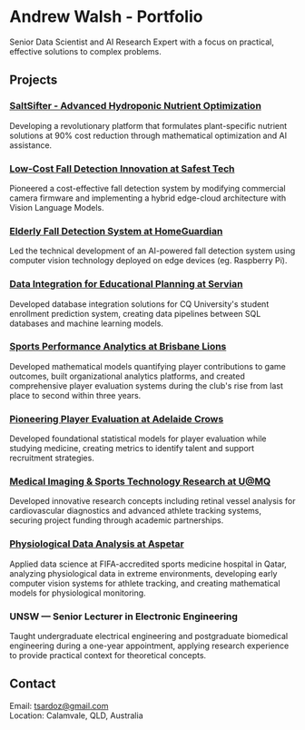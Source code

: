 # Andrew Walsh - Portfolio

Senior Data Scientist and AI Research Expert with a focus on practical, effective solutions to complex problems.

## Projects

### [SaltSifter - Advanced Hydroponic Nutrient Optimization](sifterlabs.md)
Developing a revolutionary platform that formulates plant-specific nutrient solutions at 90% cost reduction through mathematical optimization and AI assistance.

### [Low-Cost Fall Detection Innovation at Safest Tech](safesttech.md)
Pioneered a cost-effective fall detection system by modifying commercial camera firmware and implementing a hybrid edge-cloud architecture with Vision Language Models.

### [Elderly Fall Detection System at HomeGuardian](homeguardian.md)
Led the technical development of an AI-powered fall detection system using computer vision technology deployed on edge devices (eg. Raspberry Pi).

### [Data Integration for Educational Planning at Servian](servian.md)
Developed database integration solutions for CQ University's student enrollment prediction system, creating data pipelines between SQL databases and machine learning models.

### [Sports Performance Analytics at Brisbane Lions](brisbanelions.md)
Developed mathematical models quantifying player contributions to game outcomes, built organizational analytics platforms, and created comprehensive player evaluation systems during the club's rise from last place to second within three years.

### [Pioneering Player Evaluation at Adelaide Crows](adelaidecrows.md)
Developed foundational statistical models for player evaluation while studying medicine, creating metrics to identify talent and support recruitment strategies.

### [Medical Imaging & Sports Technology Research at U@MQ](uatmq.md)
Developed innovative research concepts including retinal vessel analysis for cardiovascular diagnostics and advanced athlete tracking systems, securing project funding through academic partnerships.

### [Physiological Data Analysis at Aspetar](aspetar.md)
Applied data science at FIFA-accredited sports medicine hospital in Qatar, analyzing physiological data in extreme environments, developing early computer vision systems for athlete tracking, and creating mathematical models for physiological monitoring.

### UNSW — Senior Lecturer in Electronic Engineering
Taught undergraduate electrical engineering and postgraduate biomedical engineering during a one-year appointment, applying research experience to provide practical context for theoretical concepts.



## Contact

Email: tsardoz@gmail.com  
Location: Calamvale, QLD, Australia
